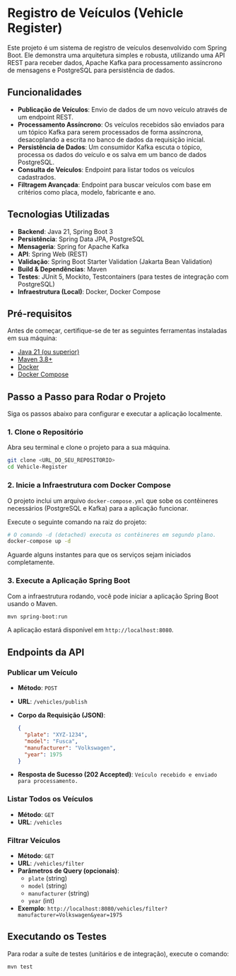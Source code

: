 # Registro de Veículos (Vehicle Register)

Este projeto é um sistema de registro de veículos desenvolvido com Spring Boot. Ele demonstra uma arquitetura simples e robusta, utilizando uma API REST para receber dados, Apache Kafka para processamento assíncrono de mensagens e PostgreSQL para persistência de dados.

## Funcionalidades

*   **Publicação de Veículos**: Envio de dados de um novo veículo através de um endpoint REST.
*   **Processamento Assíncrono**: Os veículos recebidos são enviados para um tópico Kafka para serem processados de forma assíncrona, desacoplando a escrita no banco de dados da requisição inicial.
*   **Persistência de Dados**: Um consumidor Kafka escuta o tópico, processa os dados do veículo e os salva em um banco de dados PostgreSQL.
*   **Consulta de Veículos**: Endpoint para listar todos os veículos cadastrados.
*   **Filtragem Avançada**: Endpoint para buscar veículos com base em critérios como placa, modelo, fabricante e ano.

## Tecnologias Utilizadas

*   **Backend**: Java 21, Spring Boot 3
*   **Persistência**: Spring Data JPA, PostgreSQL
*   **Mensageria**: Spring for Apache Kafka
*   **API**: Spring Web (REST)
*   **Validação**: Spring Boot Starter Validation (Jakarta Bean Validation)
*   **Build & Dependências**: Maven
*   **Testes**: JUnit 5, Mockito, Testcontainers (para testes de integração com PostgreSQL)
*   **Infraestrutura (Local)**: Docker, Docker Compose

## Pré-requisitos

Antes de começar, certifique-se de ter as seguintes ferramentas instaladas em sua máquina:

*   [Java 21 (ou superior)](https://www.oracle.com/java/technologies/downloads/#java21)
*   [Maven 3.8+](https://maven.apache.org/download.cgi)
*   [Docker](https://www.docker.com/get-started)
*   [Docker Compose](https://docs.docker.com/compose/install/)

## Passo a Passo para Rodar o Projeto

Siga os passos abaixo para configurar e executar a aplicação localmente.

### 1. Clone o Repositório

Abra seu terminal e clone o projeto para a sua máquina.

```bash
git clone <URL_DO_SEU_REPOSITORIO>
cd Vehicle-Register
```

### 2. Inicie a Infraestrutura com Docker Compose

O projeto inclui um arquivo `docker-compose.yml` que sobe os contêineres necessários (PostgreSQL e Kafka) para a aplicação funcionar.

Execute o seguinte comando na raiz do projeto:

```bash
# O comando -d (detached) executa os contêineres em segundo plano.
docker-compose up -d
```

Aguarde alguns instantes para que os serviços sejam iniciados completamente.

### 3. Execute a Aplicação Spring Boot

Com a infraestrutura rodando, você pode iniciar a aplicação Spring Boot usando o Maven.

```bash
mvn spring-boot:run
```

A aplicação estará disponível em `http://localhost:8080`.

## Endpoints da API

### Publicar um Veículo

*   **Método**: `POST`
*   **URL**: `/vehicles/publish`
*   **Corpo da Requisição (JSON)**:

    ```json
    {
      "plate": "XYZ-1234",
      "model": "Fusca",
      "manufacturer": "Volkswagen",
      "year": 1975
    }
    ```
*   **Resposta de Sucesso (202 Accepted)**: `Veículo recebido e enviado para processamento.`

### Listar Todos os Veículos

*   **Método**: `GET`
*   **URL**: `/vehicles`

### Filtrar Veículos

*   **Método**: `GET`
*   **URL**: `/vehicles/filter`
*   **Parâmetros de Query (opcionais)**:
    *   `plate` (string)
    *   `model` (string)
    *   `manufacturer` (string)
    *   `year` (int)
*   **Exemplo**: `http://localhost:8080/vehicles/filter?manufacturer=Volkswagen&year=1975`

## Executando os Testes

Para rodar a suíte de testes (unitários e de integração), execute o comando:

```bash
mvn test
```
